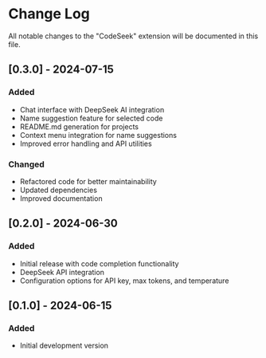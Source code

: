 # Change Log

All notable changes to the "CodeSeek" extension will be documented in this file.

## [0.3.0] - 2024-07-15

### Added
- Chat interface with DeepSeek AI integration
- Name suggestion feature for selected code
- README.md generation for projects
- Context menu integration for name suggestions
- Improved error handling and API utilities

### Changed
- Refactored code for better maintainability
- Updated dependencies
- Improved documentation

## [0.2.0] - 2024-06-30

### Added
- Initial release with code completion functionality
- DeepSeek API integration
- Configuration options for API key, max tokens, and temperature

## [0.1.0] - 2024-06-15

### Added
- Initial development version
